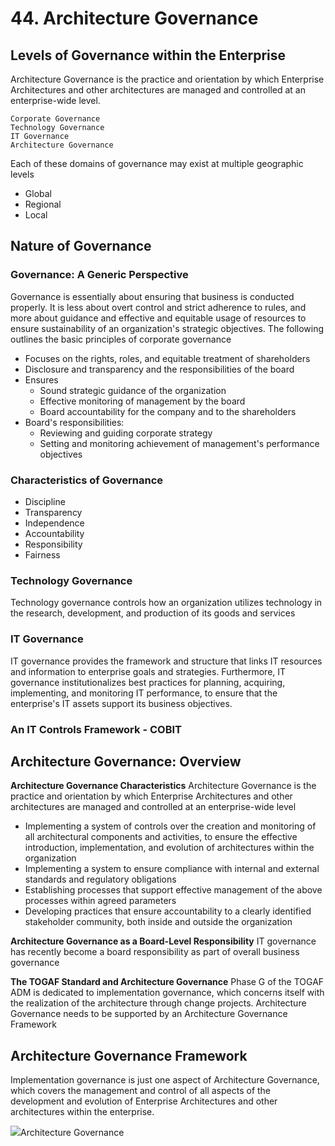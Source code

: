 # 44. Architecture Governance

## Levels of Governance within the Enterprise
Architecture Governance is the practice and orientation by which Enterprise Architectures and other architectures are managed and controlled at an enterprise-wide level.

    Corporate Governance
    Technology Governance
    IT Governance
    Architecture Governance

Each of these domains of governance may exist at multiple geographic levels 
- Global
- Regional
- Local

## Nature of Governance
### Governance: A Generic Perspective
Governance is essentially about ensuring that business is conducted properly. It is less about overt control and strict adherence to rules, and more about guidance and effective and equitable usage of resources to ensure sustainability of an organization's strategic objectives.
The following outlines the basic principles of corporate governance
- Focuses on the rights, roles, and equitable treatment of shareholders
- Disclosure and transparency and the responsibilities of the board
- Ensures
    * Sound strategic guidance of the organization
    * Effective monitoring of management by the board
    * Board accountability for the company and to the shareholders
- Board's responsibilities: 
    * Reviewing and guiding corporate strategy
    * Setting and monitoring achievement of management's performance objectives


### Characteristics of Governance
- Discipline
- Transparency
- Independence
- Accountability
- Responsibility
- Fairness 


### Technology Governance
Technology governance controls how an organization utilizes technology in the research, development, and production of its goods and services

### IT Governance
IT governance provides the framework and structure that links IT resources and information to enterprise goals and strategies. Furthermore, IT governance institutionalizes best practices for planning, acquiring, implementing, and monitoring IT performance, to ensure that the enterprise's IT assets support its business objectives. 

### An IT Controls Framework - COBIT


## Architecture Governance: Overview
**Architecture Governance Characteristics** Architecture Governance is the practice and orientation by which Enterprise Architectures and other architectures are managed and controlled at an enterprise-wide level
- Implementing a system of controls over the creation and monitoring of all architectural components and activities, to ensure the effective introduction, implementation, and evolution of architectures within the organization
- Implementing a system to ensure compliance with internal and external standards and regulatory obligations
- Establishing processes that support effective management of the above processes within agreed parameters
- Developing practices that ensure accountability to a clearly identified stakeholder community, both inside and outside the organization

**Architecture Governance as a Board-Level Responsibility** IT governance has recently become a board responsibility as part of overall business governance

**The TOGAF Standard and Architecture Governance** Phase G of the TOGAF ADM is dedicated to implementation governance, which concerns itself with the realization of the architecture through change projects.
Architecture Governance needs to be supported by an Architecture Governance Framework

## Architecture Governance Framework
Implementation governance is just one aspect of Architecture Governance, which covers the management and control of all aspects of the development and evolution of Enterprise Architectures and other architectures within the enterprise.

<img src="https://pubs.opengroup.org/architecture/togaf9-doc/arch/Figures/50_concepts.png">Architecture Governance</img>